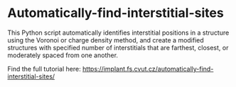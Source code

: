 # Automatically-find-interstitial-sites
This Python script automatically identifies interstitial positions in a structure using the Voronoi or charge density method, and create a modified structures with specified number of interstitials that are farthest, closest, or moderately spaced from one another.

Find the full tutorial here: 
https://implant.fs.cvut.cz/automatically-find-interstitial-sites/
